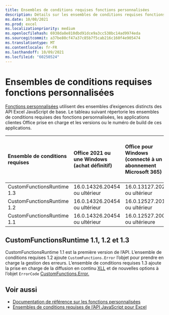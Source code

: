 ```yaml
---
title: Ensembles de conditions requises fonctions personnalisées
description: Détails sur les ensembles de conditions requises fonctions personnalisées pour Excel API JavaScript.
ms.date: 10/08/2021
ms.prod: excel
ms.localizationpriority: medium
ms.openlocfilehash: 6938da8e810dbd91dce9a3cc538bc14ad9974eda
ms.sourcegitcommit: a37be80cf47a37c85b7f5cab216c160f4e905474
ms.translationtype: MT
ms.contentlocale: fr-FR
ms.lasthandoff: 10/09/2021
ms.locfileid: "60250524"
---
```

# <a name="custom-functions-requirement-sets"></a>Ensembles de conditions requises fonctions personnalisées

[Fonctions personnalisées](../../excel/custom-functions-overview.md) utilisent des ensembles d’exigences distincts des API Excel JavaScript de base. Le tableau suivant répertorie les ensembles de conditions requises des fonctions personnalisées, les applications clientes Office prise en charge et les versions ou le numéro de build de ces applications.

|  Ensemble de conditions requises  |  Office 2021 ou une Windows<br>(achat définitif)  |  Office pour Windows<br>(connecté à un abonnement Microsoft 365)  |  Office sur iPad<br>(connecté à un abonnement Microsoft 365)  |  Office sur Mac<br>(connecté à un abonnement Microsoft 365)  | Office sur le web |
|:-----|:-----|:-----|:-----|:-----|:-----|
| CustomFunctionsRuntime 1.3 | 16.0.14326.20454 ou ultérieur | 16.0.13127.20296 ou ultérieur | Non pris en charge | 16.40.20081000 ou ultérieure | Juillet 2020 |
| CustomFunctionsRuntime 1.2 | 16.0.14326.20454 ou ultérieur | 16.0.12527.20194 ou ultérieur | Non pris en charge | 16.34.20020900 ou ultérieure | Janvier 2020 |
| CustomFunctionsRuntime 1.1 | 16.0.14326.20454 ou ultérieur | 16.0.12527.20092 ou ultérieure | Non pris en charge | 16.34 ou ultérieure | Mai 2019 |

## <a name="customfunctionsruntime-11-12-and-13"></a>CustomFunctionsRuntime 1.1, 1.2 et 1.3

CustomFunctionsRuntime 1.1 est la première version de l’API. L’ensemble de conditions requises 1.2 ajoute `CustomFunctions.Error` l’objet pour prendre en charge la gestion des erreurs. L’ensemble de conditions requises 1.3 ajoute la prise en charge de la diffusion en continu [XLL](../../excel/make-custom-functions-compatible-with-xll-udf.md#custom-function-behavior-for-xll-compatible-functions) et de nouvelles options à l’objet `ErrorCode` [CustomFunctions.Error.](/javascript/api/custom-functions-runtime/customfunctions.error)

## <a name="see-also"></a>Voir aussi

- [Documentation de référence sur les fonctions personnalisées](/javascript/api/custom-functions-runtime)
- [Ensembles de conditions requises de l’API JavaScript pour Excel](excel-api-requirement-sets.md)
